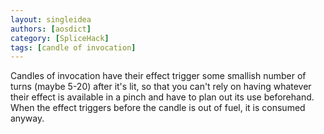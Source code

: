 ```yaml
---
layout: singleidea
authors: [aosdict]
category: [SpliceHack]
tags: [candle of invocation]
---
```

Candles of invocation have their effect trigger some smallish number of turns (maybe 5-20) after it's lit, so that you can't rely on having whatever their effect is available in a pinch and have to plan out its use beforehand. When the effect triggers before the candle is out of fuel, it is consumed anyway.
